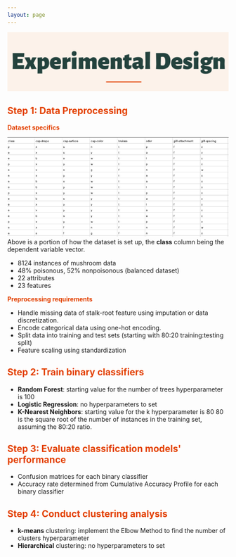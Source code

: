 ```yaml
---
layout: page
---
```

![alt-text-1](/assets/img/ED2.png "title") 

## <font color="#E34000"><b>Step 1: Data Preprocessing</b></font>
<p>
<font color="#E34000"><b>Dataset specifics</b></font>

![alt-text-1](/assets/img/Dataset.jpg "title") 
Above is a portion of how the dataset is set up, the <b>class</b> column being the dependent variable vector.
- 8124 instances of mushroom data
- 48% poisonous, 52% nonpoisonous (balanced dataset)
- 22 attributes
- 23 features
</p>
<font color="#E34000"><b>Preprocessing requirements</b></font>

- Handle missing data of stalk-root feature using imputation or data discretization.
- Encode categorical data using one-hot encoding.
- Split data into training and test sets (starting with 80:20 training:testing split)
- Feature scaling using standardization

## <font color="#E34000"><b>Step 2: Train binary classifiers</b></font>
- <b>Random Forest</b>: starting value for the number of trees hyperparameter is 100
- <b>Logistic Regression</b>: no hyperparameters to set
- <b>K-Nearest Neighbors</b>: starting value for the k hyperparameter is 80
80 is the square root of the number of instances in the training set, assuming the 80:20 ratio. 


## <font color="#E34000"><b>Step 3: Evaluate classification models' performance</b></font>

- Confusion matrices for each binary classifier
- Accuracy rate determined from Cumulative Accuracy Profile for each binary classifier

## <font color="#E34000"><b>Step 4: Conduct clustering analysis</b></font>

- <b>k-means</b> clustering: implement the Elbow Method to find the number of clusters hyperparameter
- <b>Hierarchical</b> clustering: no hyperparameters to set


